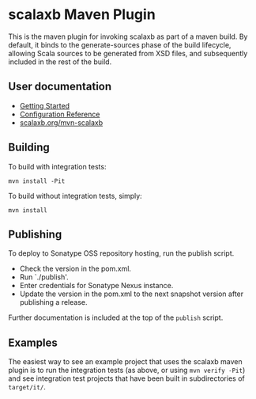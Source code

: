 scalaxb Maven Plugin
====================

This is the maven plugin for invoking scalaxb as part of a maven
build. By default, it binds to the generate-sources phase of the
build lifecycle, allowing Scala sources to be generated from XSD
files, and subsequently included in the rest of the build.

User documentation
------------------

 * [Getting Started](http://martiell.github.com/scalaxb/maven/usage.html)
 * [Configuration Reference](http://martiell.github.com/scalaxb/maven/generate-mojo.html)
 * [scalaxb.org/mvn-scalaxb](http://scalaxb.org/mvn-scalaxb)

Building
--------

To build with integration tests:

    mvn install -Pit

To build without integration tests, simply:

    mvn install

Publishing
----------

To deploy to Sonatype OSS repository hosting, run the publish
script.

* Check the version in the pom.xml.
* Run `./publish'.
* Enter credentials for Sonatype Nexus instance.
* Update the version in the pom.xml to the next snapshot version
  after publishing a release.

Further documentation is included at the top of the `publish`
script.

Examples
--------

The easiest way to see an example project that uses the scalaxb
maven plugin is to run the integration tests (as above, or using
`mvn verify -Pit`) and see integration test projects that have
been built in subdirectories of `target/it/`.
